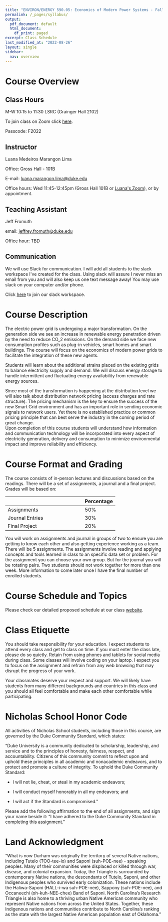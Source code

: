 ```yaml
---
title: "ENVIRON/ENERGY 590.05: Economics of Modern Power Systems - Fall 2022"
permalink: /_pages/syllabus/
output:
  pdf_document: default
  html_document:
    df_print: paged
excerpt: Class Schedule
last_modified_at: "2022-08-26"
layout: single
sidebar:
  nav: overview
---
```


# Course Overview

## Class Hours

M-W 10:15 to 11:30 LSRC (Grainger Hall 2102)  

To join class on Zoom click [here](https://duke.zoom.us/j/91030346237?pwd=eGpDejNMcmR4SmVOZFR2enNrZjl2QT09). 

Passcode: F2022 


## Instructor

Luana Medeiros Marangon Lima 

Office: Gross Hall - 101B 

E-mail: luana.marangon.lima@duke.edu 

Office hours: Wed 11:45-12:45pm (Gross Hall 101B or [Luana's Zoom](https://duke.zoom.us/my/luanalima)), or by appointment. 


## Teaching Assistant

Jeff Fromuth 

email: jeffrey.fromuth@duke.edu

Office hour: TBD <br>

## Communication

We will use Slack for communication. I will add all students to the slack workspace I've created for the class. Using slack will assure I never miss an email from you and will also keep us one text message away! You may use slack on your computer and/or phone.

Click [here](https://join.slack.com/t/modernpowersystems/shared_invite/zt-1eyrbwh34-ZN7QVFbBX0avgh~1N1s8Vw) to join our slack workspace.


# Course Description

The electric power grid is undergoing a major transformation. On the generation side we see an increase in renewable energy penetration driven by the need to reduce CO_2 emissions. On the demand side we face new consumption profiles such as plug-in vehicles, smart homes and smart buildings. The course will focus on the economics of modern power grids to facilitate the integration of these new agents. 

Students will learn about the additional strains placed on the existing grids to balance electricity supply and demand.
We will discuss energy storage to handle intermittent and fluctuating energy availability from renewable energy sources. 

Since most of the transformation is happening at the distribution level we will also talk about distribution network pricing (access charges and rate structure). The pricing mechanism is the key to ensure the success of the new Smart Grid environment and has an important role in sending economic signals to network users. Yet there is no established practice or common pricing principle that can best serve the industry in the coming period of great change. <br>
Upon completion of this course students will understand how information and communication technology will be incorporated into every aspect of electricity generation, delivery and consumption to minimize environmental impact and improve reliability and efficiency. 


# Course Format and Grading

The course consists of in-person lectures and discussions based on the readings. There will be a set of assignments, a journal and a final project. Grades will be based on:

<center>
<table>
<colgroup>
<col width="70%" />
<col width="30%" />
</colgroup>
<thead>
<tr class="header">
<th> </th>
<th>Percentage</th>
</tr>
</thead>
<tbody>
<tr>
<td markdown="span">Assignments</td>
<td markdown="span">50%</td>
</tr>
<tr>
<td markdown="span">Journal Entries</td>
<td markdown="span">30%</td>
</tr>
<tr>
<td markdown="span">Final Project</td>
<td markdown="span">20%</td>
</tr>
</tbody>
</table>
</center>

You will work on assignments and journal in groups of two to ensure you are getting to know each other and also getting experience working as a team. There will be 5 assignments. The assignments involve reading and applying concepts and tools learned in class to an specific data set or problem. For the assignment you can choose your own group. But for the journal you will be rotating pairs. Two students should not work together for more than one week. More information to come later once I have the final number of enrolled students.

# Course Schedule and Topics

Please check our detailed proposed schedule at our class [website](https://env590.github.io/_pages/lessons/).

# Class Etiquette

You should take responsibility for your education. I expect students to attend every class and get to class on time. If you must enter the class late, please do so quietly. Retain from using phones and tablets for social media during class. Some classes will involve coding on your laptop. I expect you to focus on the assignment and refrain from any web browsing that may disrupt the progress of your work.

Your classmates deserve your respect and support. We will likely have students from many different backgrounds and countries in this class and you should all feel comfortable and make each other comfortable while participating.

# Nicholas School Honor Code

All activities of Nicholas School students, including those in this course, are governed by the Duke Community Standard, which states:

“Duke University is a community dedicated to scholarship, leadership, and service and to the principles of honesty, fairness, respect, and accountability. Citizens of this community commit to reflect upon and uphold these principles in all academic and nonacademic endeavors, and to protect and promote a culture of integrity. To uphold the Duke Community Standard:

* I will not lie, cheat, or steal in my academic endeavors;

* I will conduct myself honorably in all my endeavors; and

* I will act if the Standard is compromised."

Please add the following affirmation to the end of all assignments, and sign your name beside it: “I have adhered to the Duke Community Standard in completing this assignment.”

# Land Acknowledgment

“What is now Durham was originally the territory of several Native nations, including Tutelo (TOO-tee-lo) and Saponi (suh-POE-nee) - speaking peoples.  Many of their communities were displaced or killed through war, disease, and colonial expansion.  Today, the Triangle is surrounded by contemporary Native nations, the descendants of Tutelo, Saponi, and other Indigenous peoples who survived early colonization.  These nations include the Haliwa-Saponi (HALL-i-wa suh-POE-nee), Sappony (suh-POE-nee), and Occaneechi (oh-kuh-NEE-chee) Band of Saponi.  North Carolina’s Research Triangle is also home to a thriving urban Native American community who represent Native nations from across the United States. Together, these Indigenous nations and communities contribute to North Carolina’s ranking as the state with the largest Native American population east of Oklahoma.”
